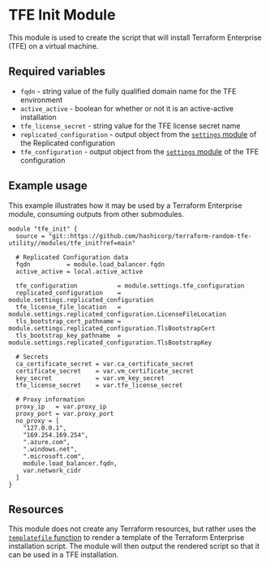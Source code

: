 # TFE Init Module

This module is used to create the script that will install Terraform Enterprise (TFE) on a virtual machine.

## Required variables

* `fqdn` - string value of the fully qualified domain name for the TFE environment
* `active_active` - boolean for whether or not it is an active-active installation
* `tfe_license_secret` - string value for the TFE license secret name
* `replicated_configuration` - output object from the [`settings` module](../settings) of the Replicated configuration
* `tfe_configuration` - output object from the [`settings` module](../settings) of the TFE configuration

## Example usage

This example illustrates how it may be used by a Terraform Enterprise module, consuming outputs from other submodules.

```hcl
module "tfe_init" {
  source = "git::https://github.com/hashicorp/terraform-random-tfe-utility//modules/tfe_init?ref=main"

  # Replicated Configuration data
  fqdn          = module.load_balancer.fqdn
  active_active = local.active_active

  tfe_configuration           = module.settings.tfe_configuration
  replicated_configuration    = module.settings.replicated_configuration
  tfe_license_file_location   = module.settings.replicated_configuration.LicenseFileLocation
  tls_bootstrap_cert_pathname = module.settings.replicated_configuration.TlsBootstrapCert
  tls_bootstrap_key_pathname  = module.settings.replicated_configuration.TlsBootstrapKey

  # Secrets
  ca_certificate_secret = var.ca_certificate_secret
  certificate_secret    = var.vm_certificate_secret
  key_secret            = var.vm_key_secret
  tfe_license_secret    = var.tfe_license_secret

  # Proxy information
  proxy_ip   = var.proxy_ip
  proxy_port = var.proxy_port
  no_proxy = [
    "127.0.0.1",
    "169.254.169.254",
    ".azure.com",
    ".windows.net",
    ".microsoft.com",
    module.load_balancer.fqdn,
    var.network_cidr
  ]
}
```

## Resources

This module does not create any Terraform resources, but rather uses the [`templatefile` function](https://www.terraform.io/language/functions/templatefile)
to render a template of the Terraform Enterprise installation script. The module will then output the
rendered script so that it can be used in a TFE installation.
